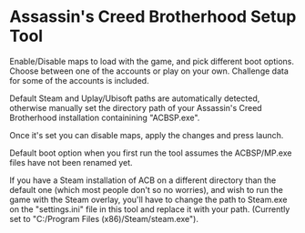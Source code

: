 # Assassin's Creed Brotherhood Setup Tool
  
Enable/Disable maps to load with the game, and pick different boot options.
Choose between one of the accounts or play on your own. Challenge data for some of the accounts is included.

Default Steam and Uplay/Ubisoft paths are automatically detected, otherwise manually set the directory path of your Assassin's Creed Brotherhood installation containining "ACBSP.exe".

Once it's set you can disable maps, apply the changes and press launch.

Default boot option when you first run the tool assumes the ACBSP/MP.exe files have not been renamed yet.

If you have a Steam installation of ACB on a different directory than the default one (which most people don't so no worries), and wish to run the game with the Steam overlay, you'll have to change the path to Steam.exe on the "settings.ini" file in this tool and replace it with your path. (Currently set to "C:/Program Files (x86)/Steam/steam.exe").